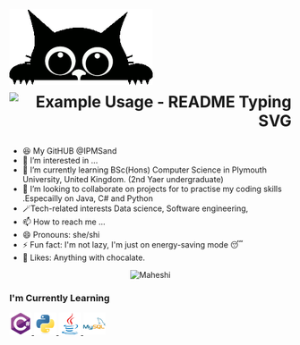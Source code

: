 <div style="float: left; margin: 0 10px 10px 0;">
  <img src="cat.gif" alt="Image description" />
</div>
<h1><p align="right">
  <img src="https://readme-typing-svg.demolab.com/?lines=Hi+😺+I+am+Maheshika+Sandamini ;&size=22rem&font=Fira%20Code&center=true&width=900&height=80&duration=5000&pause=1000" alt="Example Usage - README Typing SVG">
</p></h1>

- 😆  My GitHUB @IPMSand
- 👀 I’m interested in ...
-  🌱 I’m currently learning BSc(Hons) Computer Science in Plymouth University, United Kingdom. (2nd Yaer undergraduate)
- 💞️ I’m looking to collaborate on projects for to practise my coding skills .Especailly on Java, C# and Python
- 🪄Tech-related interests Data science, Software engineering, 
- 📫 How to reach me ...
- 😄 Pronouns: she/shi
- ⚡ Fun fact: I'm not lazy, I'm just on energy-saving mode 😴
- 🍫 Likes: Anything with chocalate.
<div align="center">
  <img src="https://avatars.githubusercontent.com/IMSand/IPMSand.png" width="100px;" alt="Maheshi">
</div>

<h3 align="left">I'm Currently Learning </h3>
<p align="left"> <a href="https://www.w3schools.com/cs/" target="_blank" rel="noreferrer"> <img src="https://raw.githubusercontent.com/devicons/devicon/master/icons/csharp/csharp-original.svg" alt="csharp" width="40" height="40"/> </a> <a href="https://www.python.org" target="_blank" rel="noreferrer"> <img src="https://raw.githubusercontent.com/devicons/devicon/master/icons/python/python-original.svg" alt="python" width="40" height="40"/> </a><a href="https://www.java.com" target="_blank" rel="noreferrer"> <img src="https://raw.githubusercontent.com/devicons/devicon/master/icons/java/java-original.svg" alt="java" width="40" height="40"/> </a> <a href="https://www.mysql.com/" target="_blank" rel="noreferrer"> <img src="https://raw.githubusercontent.com/devicons/devicon/master/icons/mysql/mysql-original-wordmark.svg" alt="mysql" width="40" height="40"/> </a>  </p>

  
<!---
IPMSand/IPMSand is a ✨ special ✨ repository because its `README.md` (this file) appears on your GitHub profile.
You can click the Preview link to take a look at your changes.
--->

